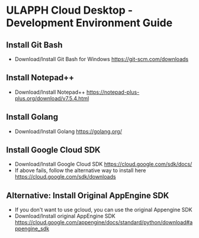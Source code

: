 ULAPPH Cloud Desktop - Development Environment Guide
=====================================================

Install Git Bash
----------------------------
- Download/Install Git Bash for Windows https://git-scm.com/downloads

Install Notepad++
----------------------------
- Download/Install Notepad++ https://notepad-plus-plus.org/download/v7.5.4.html

Install Golang
----------------------------
- Download/Install Golang https://golang.org/

Install Google Cloud SDK
----------------------------
- Download/Install Google Cloud SDK https://cloud.google.com/sdk/docs/
- If above fails, follow the alternative way to install here https://cloud.google.com/sdk/downloads

Alternative: Install Original AppEngine SDK
----------------------------
- If you don't want to use gcloud, you can use the original Appengine SDK
- Download/Install original AppEngine SDK https://cloud.google.com/appengine/docs/standard/python/download#appengine_sdk

